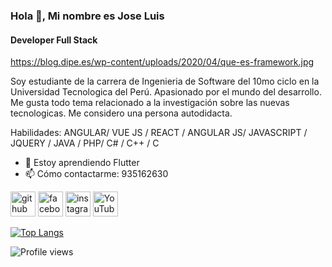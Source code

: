 ### Hola 👋, Mi nombre es Jose Luis
#### Developer Full Stack
https://blog.dipe.es/wp-content/uploads/2020/04/que-es-framework.jpg

Soy estudiante de la carrera de Ingenieria de Software del 10mo ciclo en la Universidad Tecnologica del Perú.
Apasionado por el mundo del desarrollo.
Me gusta todo tema relacionado a la investigación sobre las nuevas tecnologicas.
Me considero una persona autodidacta.

Habilidades: ANGULAR/ VUE JS / REACT / ANGULAR JS/ JAVASCRIPT / JQUERY / JAVA / PHP/ C# / C++ / C

- 🌱 Estoy aprendiendo Flutter 
- 📫 Cómo contactarme: 935162630 


[<img src='https://cdn.jsdelivr.net/npm/simple-icons@3.0.1/icons/github.svg' alt='github' height='40'>](https://github.com/jose9428)  [<img src='https://cdn.jsdelivr.net/npm/simple-icons@3.0.1/icons/facebook.svg' alt='facebook' height='40'>](https://www.facebook.com/people/Jose-Luis/100024599944318/)  [<img src='https://cdn.jsdelivr.net/npm/simple-icons@3.0.1/icons/instagram.svg' alt='instagram' height='40'>](https://www.instagram.com/jose.luis94822/)  [<img src='https://cdn.jsdelivr.net/npm/simple-icons@3.0.1/icons/youtube.svg' alt='YouTube' height='40'>](https://www.youtube.com/channel/UCjGNQmdTWhkE_zv65CPLCXw/featured)  

[![Top Langs](https://github-readme-stats.vercel.app/api/top-langs/?username=jose9428)](https://github.com/anuraghazra/github-readme-stats)

![Profile views](https://gpvc.arturio.dev/jose9428)  
